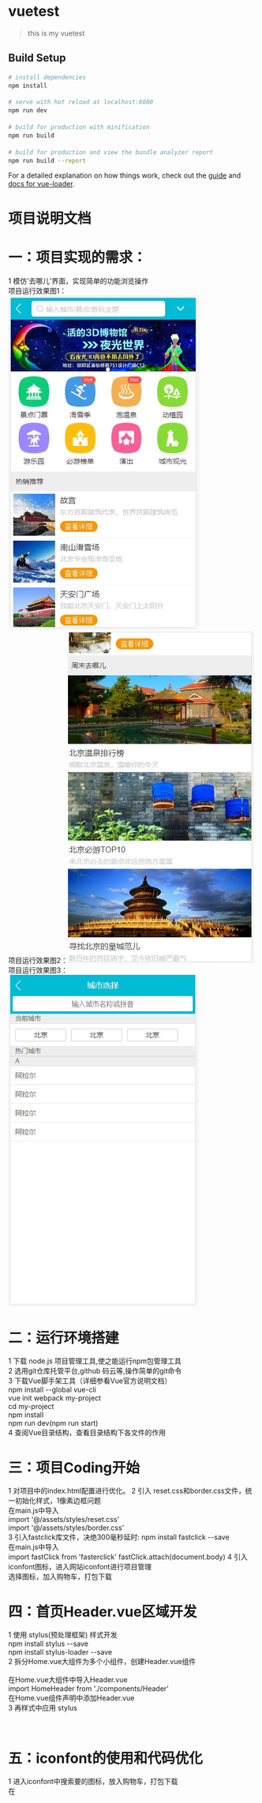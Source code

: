 # vuetest

> this is my vuetest

## Build Setup

``` bash
# install dependencies
npm install

# serve with hot reload at localhost:8080
npm run dev

# build for production with minification
npm run build

# build for production and view the bundle analyzer report
npm run build --report
```

For a detailed explanation on how things work, check out the [guide](http://vuejs-templates.github.io/webpack/) and [docs for vue-loader](http://vuejs.github.io/vue-loader).

# 项目说明文档

# 一：项目实现的需求：
1 模仿'去哪儿'界面，实现简单的功能浏览操作<br />
项目运行效果图1：![效果图](https://github.com/jdxyh/webVueProject/blob/master/src/assets/imgs/demo/vue1.JPG)<br />
项目运行效果图2：![效果图](https://github.com/jdxyh/webVueProject/blob/master/src/assets/imgs/demo/vue2.JPG)<br />
项目运行效果图3：![效果图](https://github.com/jdxyh/webVueProject/blob/master/src/assets/imgs/demo/vue3.JPG)<br />
# 二：运行环境搭建
1 下载 node.js 项目管理工具,使之能运行npm包管理工具<br />
2 选用git仓库托管平台,github 码云等,操作简单的git命令<br />
3 下载Vue脚手架工具（详细参看Vue官方说明文档）<br />
npm install --global vue-cli<br />
vue init webpack my-project<br />
cd my-project<br />
npm install<br />
npm run dev(npm run start)<br />
4 查阅Vue目录结构，查看目录结构下各文件的作用<br />

# 三：项目Coding开始
1 对项目中的index.html<mete></meta>配置进行优化。
<meta name="viewport" content="width=device-width,initial-scale=1.0,
    	minimum-scale=1.0,maximum-scale=1.0,user-scalable=no">
2 引入 reset.css和border.css文件，统一初始化样式，1像素边框问题<br />
在main.js中导入<br />
import '@/assets/styles/reset.css'<br />
import '@/assets/styles/border.css'<br />
3 引入fastclick库文件，决绝300毫秒延时:
npm install fastclick --save<br />
在main.js中导入<br />
import fastClick from 'fasterclick'
fastClick.attach(document.body)
4 引入iconfont图标，进入网站iconfont进行项目管理<br />
选择图标，加入购物车，打包下载<br />

# 四：首页Header.vue区域开发
1 使用 stylus(预处理框架) 样式开发 <br />
npm install stylus --save<br />
npm install stylus-loader --save<br />
2 拆分Home.vue大组件为多个小组件，创建Header.vue组件<br /><br />
在Home.vue大组件中导入Header.vue<br />
import HomeHeader from './components/Header'<br />
在Home.vue组件声明中添加Header.vue<br />
3 再样式中应用 stylus<br />
<style lang = "stylus" scoped><br />
</style><br />

# 五：iconfont的使用和代码优化<br />
1 进入iconfont中搜索要的图标，放入购物车，打包下载<br />
在<template><template>中添加使用<br />
<span class  = "iconfont">添加引入代码（如）&#xe624</span><br />
2 抽取通用颜色，添加到自定义varibles.styl文件<br />
导入（样式中引入其他样式，需要@）<br />
@import '@assets/stylus/varibles.styl'<br />
3 在全局配置build/webpack.base.conf.js中配置自定义快捷导入<br />

# 六：首页轮播Swiper.vue图开发
1 git 创建分支，以便企业中的代码回滚，分类整合等。git分支相关命令<br />
2 借助第三方的轮播插件，实现图片轮播效果图<br />
进入git 搜索 vue-awesome-swiper,查看相关的帮助文档导入项目中<br />
npm install vue-awesome-swiper@2.6.7 --save<br />
3 实现轮播效果，在引入第三发插件后，标签<swiper></swiper>中添加一个图片标签，
在<script></script>中取得图片所在块的标签，作列表循环，实现轮播效果。<br />
4 git命令把分支上的内容合并到master中<br />
git checkout master<br />
git merge origin/index-swiper<br />
git push<br />

# 七: 首页图标区域编码
1 图标布局以及排版<br />
2 图标拖动逻辑优化<br />

# 八： 热销推荐&周末去哪儿区域编码
1 两个板块的模式相当，定义wrapper撑开图片区域，加入图片即可

# 九: 使用Ajax实现动态数据请求
1 安装axios第三方模块
npm install axios --save
2 Ajax请求发送的逻辑思考

















